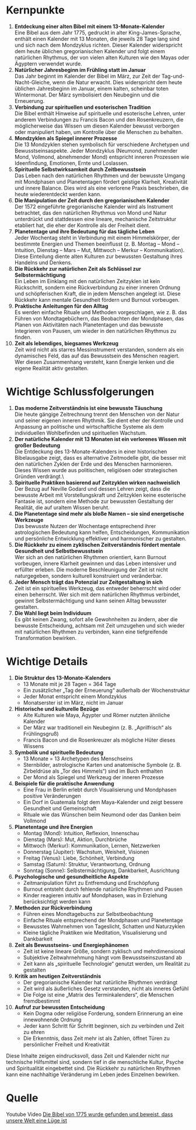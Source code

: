 # Kernpunkte
1. **Entdeckung einer alten Bibel mit einem 13-Monate-Kalender**\
Eine Bibel aus dem Jahr 1775, gedruckt in alter King-James-Sprache, enthält einen Kalender mit 13 Monaten, die jeweils 28 Tage lang sind und sich nach dem Mondzyklus richten. Dieser Kalender widerspricht dem heute üblichen gregorianischen Kalender und folgt einem natürlichen Rhythmus, der von vielen alten Kulturen wie den Mayas oder Ägyptern verwendet wurde.
2. **Natürlicher Jahresbeginn im Frühling statt im Januar**\
Das Jahr beginnt im Kalender der Bibel im März, zur Zeit der Tag-und-Nacht-Gleiche, wenn die Natur erwacht. Dies widerspricht dem heute üblichen Jahresbeginn im Januar, einem kalten, scheinbar toten Wintermonat. Der März symbolisiert den Neubeginn und die Erneuerung.
3. **Verbindung zur spirituellen und esoterischen Tradition**\
Die Bibel enthält Hinweise auf spirituelle und esoterische Lehren, unter anderem Verbindungen zu Francis Bacon und den Rosenkreuzern, die möglicherweise das Wissen um diesen Kalender bewusst verborgen oder manipuliert haben, um Kontrolle über die Menschen zu behalten.
4. **Mondzyklen als Spiegel innerer Prozesse**\
Die 13 Mondzyklen stehen symbolisch für verschiedene Archetypen und Bewusstseinsaspekte. Jeder Mondzyklus (Neumond, zunehmender Mond, Vollmond, abnehmender Mond) entspricht inneren Prozessen wie Ideenfindung, Emotionen, Ernte und Loslassen.
5. **Spirituelle Selbstwirksamkeit durch Zeitbewusstsein**\
Das Leben nach den natürlichen Rhythmen und der bewusste Umgang mit Mondphasen und Planetentagen fördert geistige Klarheit, Kreativität und innere Balance. Dies wird als eine verlorene Praxis beschrieben, die heute wiederentdeckt werden kann.
6. **Die Manipulation der Zeit durch den gregorianischen Kalender**\
Der 1572 eingeführte gregorianische Kalender wird als Instrument betrachtet, das den natürlichen Rhythmus von Mond und Natur unterdrückt und stattdessen eine lineare, mechanische Zeitstruktur etabliert hat, die eher der Kontrolle als der Freiheit dient.
7. **Planetentage und ihre Bedeutung für das tägliche Leben**\
Jeder Wochentag steht in Verbindung mit einem Himmelskörper, der bestimmte Energien und Themen beeinflusst (z. B. Montag – Mond – Intuition, Dienstag – Mars – Mut, Mittwoch – Merkur – Kommunikation). Diese Einteilung diente alten Kulturen zur bewussten Gestaltung ihres Handelns und Denkens.
8. **Die Rückkehr zur natürlichen Zeit als Schlüssel zur Selbstermächtigung**\
Ein Leben im Einklang mit den natürlichen Zeitzyklen ist kein Rückschritt, sondern eine Rückverbindung zu einer inneren Ordnung und schöpferischen Kraft, die in jedem Menschen angelegt ist. Diese Rückkehr kann mentale Gesundheit fördern und Burnout vorbeugen.
9. **Praktische Anleitungen für den Alltag**\
Es werden einfache Rituale und Methoden vorgeschlagen, wie z. B. das Führen von Mondtagebüchern, das Beobachten der Mondphasen, das Planen von Aktivitäten nach Planetentagen und das bewusste Integrieren von Pausen, um wieder in den natürlichen Rhythmus zu finden.
10. **Zeit als lebendiges, biegsames Werkzeug**\
Zeit wird nicht als starres Messinstrument verstanden, sondern als ein dynamisches Feld, das auf das Bewusstsein des Menschen reagiert. Wer diesen Zusammenhang versteht, kann Energie lenken und die eigene Realität aktiv gestalten.
# Wichtige Schlussfolgerungen
1. **Das moderne Zeitverständnis ist eine bewusste Täuschung**\
Die heute gängige Zeitrechnung trennt den Menschen von der Natur und seiner eigenen inneren Rhythmik. Sie dient eher der Kontrolle und Anpassung an politische und wirtschaftliche Systeme als dem individuellen Wohlbefinden und spirituellen Wachstum.
2. **Der natürliche Kalender mit 13 Monaten ist ein verlorenes Wissen mit großer Bedeutung**\
Die Entdeckung des 13-Monate-Kalenders in einer historischen Bibelausgabe zeigt, dass es alternative Zeitmodelle gibt, die besser mit den natürlichen Zyklen der Erde und des Menschen harmonieren. Dieses Wissen wurde aus politischen, religiösen oder strategischen Gründen verdrängt.\
3. **Spirituelle Praktiken basierend auf Zeitzyklen wirken nachweislich**\
Der Bezug auf Neville Godard und dessen Lehren zeigt, dass die bewusste Arbeit mit Vorstellungskraft und Zeitzyklen keine esoterische Fantasie ist, sondern eine Methode zur bewussten Gestaltung der Realität, die auf uraltem Wissen beruht.
4. **Die Planetentage sind mehr als bloße Namen – sie sind energetische Werkzeuge**\
Das bewusste Nutzen der Wochentage entsprechend ihrer astrologischen Bedeutung kann helfen, Entscheidungen, Kommunikation und persönliche Entwicklung effektiver und harmonischer zu gestalten.
5. **Die Rückkehr zu einem zyklischen Zeitverständnis fördert mentale Gesundheit und Selbstbewusstsein**\
Wer sich an den natürlichen Rhythmen orientiert, kann Burnout vorbeugen, innere Klarheit gewinnen und das Leben intensiver und erfüllter erleben. Die moderne Beschleunigung der Zeit ist nicht naturgegeben, sondern kulturell konstruiert und veränderbar.
6. **Jeder Mensch trägt das Potenzial zur Zeitgestaltung in sich**\
Zeit ist ein spirituelles Werkzeug, das entweder beherrscht wird oder einen beherrscht. Wer sich mit dem natürlichen Rhythmus verbindet, gewinnt Selbstermächtigung und kann seinen Alltag bewusster gestalten.
7. **Die Wahl liegt beim Individuum**\
Es gibt keinen Zwang, sofort alle Gewohnheiten zu ändern, aber die bewusste Entscheidung, achtsam mit Zeit umzugehen und sich wieder mit natürlichen Rhythmen zu verbinden, kann eine tiefgreifende Transformation bewirken.
# Wichtige Details
1. **Die Struktur des 13-Monate-Kalenders**
    - 13 Monate mit je 28 Tagen = 364 Tage
    - Ein zusätzlicher „Tag der Erneuerung“ außerhalb der Wochenstruktur
    - Jeder Monat entspricht einem Mondzyklus
    - Monatserster ist im März, nicht im Januar
2. **Historische und kulturelle Bezüge**
    - Alte Kulturen wie Maya, Ägypter und Römer nutzten ähnliche Kalender
    - Der März war traditionell ein Neubeginn (z. B. „Aprilfrisch“ als Frühlingsgruß)
    - Francis Bacon und die Rosenkreuzer als mögliche Hüter dieses Wissens
3. **Symbolik und spirituelle Bedeutung**
    - 13 Monate = 13 Archetypen des Menschseins
    - Sternbilder, astrologische Karten und anatomische Symbole (z. B. Zirbeldrüse als „Tor des Himmels“) sind im Buch enthalten
    - Der Mond als Spiegel und Werkzeug der inneren Prozesse
4. **Beispiele für die praktische Anwendung**
    - Eine Frau in Berlin erlebt durch Visualisierung und Mondphasen positive Veränderungen
    - Ein Dorf in Guatemala folgt dem Maya-Kalender und zeigt bessere Gesundheit und Gemeinschaft
    - Rituale wie das Wünschen beim Neumond oder das Danken beim Vollmond
5. **Planetentage und ihre Energien**
    - Montag (Mond): Intuition, Reflexion, Innenschau
    - Dienstag (Mars): Mut, Aktion, Durchbrüche
    - Mittwoch (Merkur): Kommunikation, Lernen, Netzwerken
    - Donnerstag (Jupiter): Wachstum, Weisheit, Visionen
    - Freitag (Venus): Liebe, Schönheit, Verbindung
    - Samstag (Saturn): Struktur, Verantwortung, Ordnung
    - Sonntag (Sonne): Selbstermächtigung, Dankbarkeit, Ausrichtung
6. **Psychologische und gesundheitliche Aspekte**
    - Zeitmanipulation führt zu Entfremdung und Erschöpfung
    - Burnout entsteht durch fehlende natürliche Rhythmen und Pausen
    - Kinder reagieren intuitiv auf Mondphasen, was in Erziehung berücksichtigt werden kann
7. **Methoden zur Rückverbindung**
    - Führen eines Mondtagebuchs zur Selbstbeobachtung
    - Einfache Rituale entsprechend der Mondphasen und Planetentage
    - Bewusstes Wahrnehmen von Tageslicht, Schatten und Naturzyklen
    - Kleine tägliche Praktiken wie Meditation, Visualisierung und Dankbarkeit
8. **Zeit als Bewusstseins- und Energiephänomen**
    - Zeit ist keine lineare Größe, sondern zyklisch und mehrdimensional
    - Subjektive Zeitwahrnehmung hängt vom Bewusstseinszustand ab
    - Zeit kann als „spirituelle Technologie“ genutzt werden, um Realität zu gestalten
9. **Kritik am heutigen Zeitverständnis**
    - Der gregorianische Kalender hat natürliche Rhythmen verdrängt
    - Zeit wird als äußerliches Gesetz verstanden, nicht als inneres Gefühl
    - Die Folge ist eine „Matrix des Terminkalenders“, die Menschen fremdbestimmt
10. **Aufruf zur bewussten Entscheidung**
    - Kein Dogma oder religiöse Forderung, sondern Erinnerung an eine innewohnende Ordnung
    - Jeder kann Schritt für Schritt beginnen, sich zu verbinden und Zeit zu ehren
    - Die Erkenntnis, dass Zeit mehr ist als Zahlen, öffnet Türen zu persönlicher Freiheit und Kreativität
 
Diese Inhalte zeigen eindrucksvoll, dass Zeit und Kalender nicht nur technische Hilfsmittel sind, sondern tief in die menschliche Kultur, Psyche und Spiritualität eingebettet sind. Die Rückkehr zu natürlichen Rhythmen kann eine nachhaltige Veränderung im Leben jedes Einzelnen bewirken.

# Quelle
Youtube Video [Die Bibel von 1775 wurde gefunden und beweist, dass unsere Welt eine Lüge ist](https://www.youtube.com/watch?v=tF-OHaSvfZo)
